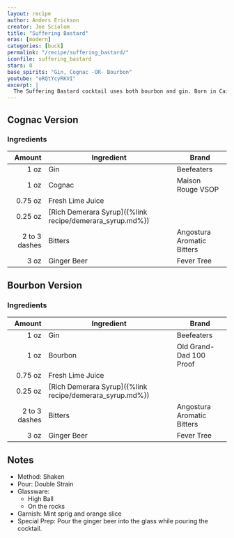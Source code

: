 ```yaml
---
layout: recipe
author: Anders Erickson
creator: Joe Scialom
title: "Suffering Bastard"
eras: [modern]
categories: [buck]
permalink: "/recipe/suffering_bastard/"
iconfile: suffering_bastard
stars: 0
base_spirits: "Gin, Cognac -OR- Bourbon"
youtube: "oRQtYcyRKVI"
excerpt: |
  The Suffering Bastard cocktail uses both bourbon and gin. Born in Cairo at the Shepheard's Hotel, it was originally concocted as a hangover cure for troops fighting in North Africa.
---
```


## Cognac Version

### Ingredients

|        Amount | Ingredient                                               | Brand                      |
| ------------: | -------------------------------------------------------- | -------------------------- |
|          1 oz | Gin                                                      | Beefeaters                 |
|          1 oz | Cognac                                                   | Maison Rouge VSOP          |
|       0.75 oz | Fresh Lime Juice                                         |
|       0.25 oz | [Rich Demerara Syrup]({%link recipe/demerara_syrup.md%}) |
| 2 to 3 dashes | Bitters                                                  | Angostura Aromatic Bitters |
|          3 oz | Ginger Beer                                              | Fever Tree                 |

## Bourbon Version

### Ingredients

|        Amount | Ingredient                                               | Brand                      |
| ------------: | -------------------------------------------------------- | -------------------------- |
|          1 oz | Gin                                                      | Beefeaters                 |
|          1 oz | Bourbon                                                  | Old Grand-Dad 100 Proof    |
|       0.75 oz | Fresh Lime Juice                                         |
|       0.25 oz | [Rich Demerara Syrup]({%link recipe/demerara_syrup.md%}) |
| 2 to 3 dashes | Bitters                                                  | Angostura Aromatic Bitters |
|          3 oz | Ginger Beer                                              | Fever Tree                 |



## Notes

- Method: Shaken
- Pour: Double Strain
- Glassware:
  - High Ball
  - On the rocks
- Garnish: Mint sprig and orange slice
- Special Prep: Pour the ginger beer into the glass while pouring the cocktail.

